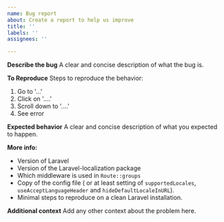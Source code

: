 ```yaml
---
name: Bug report
about: Create a report to help us improve
title: ''
labels: ''
assignees: ''

---
```


**Describe the bug**
A clear and concise description of what the bug is.

**To Reproduce**
Steps to reproduce the behavior:
1. Go to '...'
2. Click on '....'
3. Scroll down to '....'
4. See error

**Expected behavior**
A clear and concise description of what you expected to happen.

**More info:**
- Version of Laravel
- Version of the Laravel-localization package
- Which middleware is used in `Route::groups`
- Copy of the config file ( or at least setting of `supportedLocales`, `useAcceptLanguageHeader` and `hideDefaultLocaleInURL`).
- Minimal steps to reproduce on a clean Laravel installation.

**Additional context**
Add any other context about the problem here.

